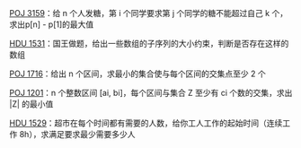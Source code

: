 [POJ 3159](https://github.com/Hapoa/Accepted/blob/master/23%20-%20%E5%B7%AE%E5%88%86%E7%BA%A6%E6%9D%9F/001%20-%20POJ%203159.md)：给 n 个人发糖，第 i 个同学要求第 j 个同学的糖不能超过自己 k 个，求出p[n] - p[1]的最大值

[HDU 1531](https://github.com/Hapoa/Accepted/blob/master/23%20-%20%E5%B7%AE%E5%88%86%E7%BA%A6%E6%9D%9F/002%20-%20HDU%201530.md)：国王做题，给出一些数组的子序列的大小约束，判断是否存在这样的数组

[POJ 1716](https://github.com/Hapoa/Accepted/blob/master/23%20-%20%E5%B7%AE%E5%88%86%E7%BA%A6%E6%9D%9F/003%20-%20POJ%201716.md)：给出 n 个区间，求最小的集合使与每个区间的交集点至少 2 个

[POJ 1201](https://github.com/Hapoa/Accepted/blob/master/23%20-%20%E5%B7%AE%E5%88%86%E7%BA%A6%E6%9D%9F/004%20-%20POJ%201201.md)：n 个整数区间 [ai, bi]，每个区间与集合 Z 至少有 ci 个数的交集，求出 |Z| 的最小值

[HDU 1529](https://github.com/Hapoa/Accepted/blob/master/23%20-%20%E5%B7%AE%E5%88%86%E7%BA%A6%E6%9D%9F/005%20-%20HDU%201529.md)：超市在每个时间都有需要的人数，给你工人工作的起始时间（连续工作 8h），求满足要求最少需要多少人





















